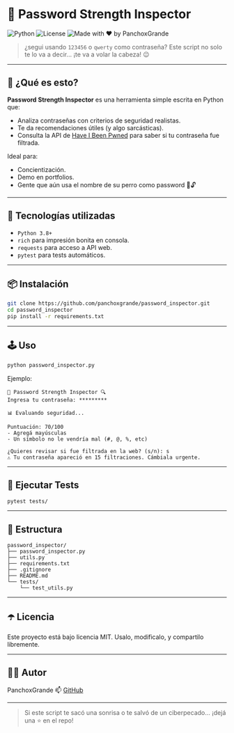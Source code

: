 
# 🔐 Password Strength Inspector

![Python](https://img.shields.io/badge/Python-3.8%2B-blue)
![License](https://img.shields.io/badge/license-MIT-green)
![Made with ❤️ by PanchoxGrande](https://img.shields.io/badge/made%20by-PanchoxGrande-red)

> ¿segui usando `123456` o `qwerty` como contraseña? Este script no solo te lo va a decir… ¡te va a volar la cabeza! 😉

---

## 🚀 ¿Qué es esto?

**Password Strength Inspector** es una herramienta simple escrita en Python que:
- Analiza contraseñas con criterios de seguridad realistas.
- Te da recomendaciones útiles (y algo sarcásticas).
- Consulta la API de [Have I Been Pwned](https://haveibeenpwned.com/) para saber si tu contraseña fue filtrada.

Ideal para:
- Concientización.
- Demo en portfolios.
- Gente que aún usa el nombre de su perro como password 🐶🔓

---

## 🧰 Tecnologías utilizadas

- `Python 3.8+`
- `rich` para impresión bonita en consola.
- `requests` para acceso a API web.
- `pytest` para tests automáticos.

---

## 📦 Instalación

```bash
git clone https://github.com/panchoxgrande/password_inspector.git
cd password_inspector
pip install -r requirements.txt
````

---

## 🕹️ Uso

```bash
python password_inspector.py
```

Ejemplo:

```
🔐 Password Strength Inspector 🔍
Ingresa tu contraseña: *********

📊 Evaluando seguridad...

Puntuación: 70/100
- Agregá mayúsculas
- Un símbolo no le vendría mal (#, @, %, etc)

¿Quieres revisar si fue filtrada en la web? (s/n): s
⚠️ Tu contraseña apareció en 15 filtraciones. Cámbiala urgente.
```

---

## 🧪 Ejecutar Tests

```bash
pytest tests/
```

---

## 📁 Estructura

```
password_inspector/
├── password_inspector.py
├── utils.py
├── requirements.txt
├── .gitignore
├── README.md
└── tests/
    └── test_utils.py
```

---

## ☂️ Licencia

Este proyecto está bajo licencia MIT. Usalo, modificalo, y compartilo libremente.

---

## 🙋‍♂️ Autor

PanchoxGrande
📫 [GitHub](https://github.com/panchoxgrande)

---

> Si este script te sacó una sonrisa o te salvó de un ciberpecado… ¡dejá una ⭐ en el repo!

```
